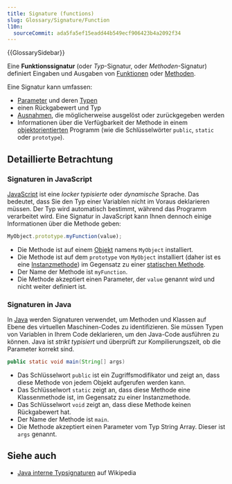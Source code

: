 ```yaml
---
title: Signature (functions)
slug: Glossary/Signature/Function
l10n:
  sourceCommit: ada5fa5ef15eadd44b549ecf906423b4a2092f34
---
```


{{GlossarySidebar}}

Eine **Funktionssignatur** (oder _Typ_-Signatur, oder _Methoden_-Signatur) definiert Eingaben und Ausgaben von [Funktionen](/de/docs/Glossary/Function) oder [Methoden](/de/docs/Glossary/Method).

Eine Signatur kann umfassen:

- [Parameter](/de/docs/Glossary/Parameter) und deren [Typen](/de/docs/Glossary/Type)
- einen Rückgabewert und Typ
- [Ausnahmen](/de/docs/Glossary/Exception), die möglicherweise ausgelöst oder zurückgegeben werden
- Informationen über die Verfügbarkeit der Methode in einem [objektorientierten](/de/docs/Glossary/OOP) Programm (wie die Schlüsselwörter `public`, `static` oder `prototype`).

## Detaillierte Betrachtung

### Signaturen in JavaScript

[JavaScript](/de/docs/Glossary/JavaScript) ist eine _locker typisierte_ oder _dynamische_ Sprache. Das bedeutet, dass Sie den Typ einer Variablen nicht im Voraus deklarieren müssen. Der Typ wird automatisch bestimmt, während das Programm verarbeitet wird. Eine Signatur in JavaScript kann Ihnen dennoch einige Informationen über die Methode geben:

```js
MyObject.prototype.myFunction(value);
```

- Die Methode ist auf einem [Objekt](/de/docs/Glossary/object) namens `MyObject` installiert.
- Die Methode ist auf dem `prototype` von `MyObject` installiert (daher ist es eine [Instanzmethode](/de/docs/Glossary/Method)) im Gegensatz zu einer [statischen Methode](/de/docs/Glossary/static_method).
- Der Name der Methode ist `myFunction`.
- Die Methode akzeptiert einen Parameter, der `value` genannt wird und nicht weiter definiert ist.

### Signaturen in Java

In [Java](/de/docs/Glossary/Java) werden Signaturen verwendet, um Methoden und Klassen auf Ebene des virtuellen Maschinen-Codes zu identifizieren. Sie müssen Typen von Variablen in Ihrem Code deklarieren, um den Java-Code ausführen zu können. Java ist _strikt typisiert_ und überprüft zur Kompilierungszeit, ob die Parameter korrekt sind.

```java
public static void main(String[] args)
```

- Das Schlüsselwort `public` ist ein Zugriffsmodifikator und zeigt an, dass diese Methode von jedem Objekt aufgerufen werden kann.
- Das Schlüsselwort `static` zeigt an, dass diese Methode eine Klassenmethode ist, im Gegensatz zu einer Instanzmethode.
- Das Schlüsselwort `void` zeigt an, dass diese Methode keinen Rückgabewert hat.
- Der Name der Methode ist `main`.
- Die Methode akzeptiert einen Parameter vom Typ String Array. Dieser ist `args` genannt.

## Siehe auch

- [Java interne Typsignaturen](https://en.wikipedia.org/wiki/Type_signature#Java) auf Wikipedia
